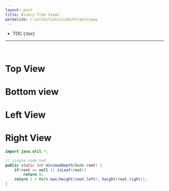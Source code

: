 ```yaml
---
layout: post
title: Binary Tree Views
permalink: /:collection/cs/ds/btree/views
---
```


- TOC
{:toc}

<hr><br>

# Top View

# Bottom view

# Left View

# Right View

```java
import java.util.*;

// single node h=0
public static int minimumDepth(Node root) {
    if(root == null || isLeaf(root))
        return 0;
    return 1 + Math.max(height(root.left), height(root.right));
}

```